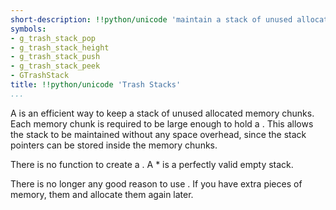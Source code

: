 ```yaml
---
short-description: !!python/unicode 'maintain a stack of unused allocated memory chunks'
symbols:
- g_trash_stack_pop
- g_trash_stack_height
- g_trash_stack_push
- g_trash_stack_peek
- GTrashStack
title: !!python/unicode 'Trash Stacks'
...
```


A [](GTrashStack) is an efficient way to keep a stack of unused allocated
memory chunks. Each memory chunk is required to be large enough to hold
a [](gpointer). This allows the stack to be maintained without any space
overhead, since the stack pointers can be stored inside the memory chunks.

There is no function to create a [](GTrashStack). A [](NULL) [](GTrashStack)*
is a perfectly valid empty stack.

There is no longer any good reason to use [](GTrashStack).  If you have
extra pieces of memory, [](free) them and allocate them again later.

